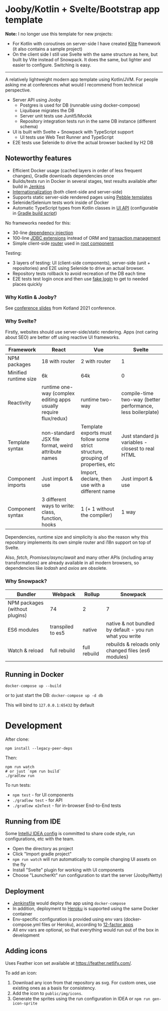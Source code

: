 # Jooby/Kotlin + Svelte/Bootstrap app template

**Note:** I no longer use this template for new projects:
* For Kotlin with coroutines on server-side I have created [Klite](https://github.com/angryziber/klite) framework (it also contains a sample project)
* On the client side I still use Svelte with the same structure as here, but built by Vite instead of Snowpack. It does the same, but lighter and easier to configure. Switching is easy.

---

A relatively lightweight modern app template using Kotlin/JVM.
For people asking me at conferences what would I recommend from technical perspective.

* Server API using Jooby
    * Postgres is used for DB (runnable using docker-compose)
    * Liquibase migrates the DB
    * Server unit tests use Junit5/Mockk
    * Repository integration tests run in the same DB instance (different schema)
* UI is built with Svelte + Snowpack with TypeScript support
    * UI tests use Web Test Runner and TypeScript
* E2E tests use Selenide to drive the actual browser backed by H2 DB

## Noteworthy features

* Efficient Docker usage (cached layers in order of less frequent changes), Gradle downloads dependencies once
* Builds/tests run in Docker in several stages, test results available after build in [Jenkins](Jenkinsfile)
* [Internationalization](i18n) (both client-side and server-side)
* Supports static server-side rendered pages using [Pebble templates](ui/static)
* Selenide/Selenium tests work inside of Docker
* Automatic TypeScript types from Kotlin classes in [UI API](ui/api/types.ts) 
  (configurable in [Gradle build script](build.gradle.kts))

No frameworks needed for this:

* 30-line [dependency injection](src/app/AutoCreatingServiceRegistry.kt)
* 100-line [JDBC extensions](src/db/JdbcExtensions.kt) instead of ORM and [transaction management](src/db/Transaction.kt)  
* Simple client-side [router](ui/routing/Router.ts) used in [root component](ui/App.svelte)

Testing:

* 3 layers of testing: UI (client-side components), server-side (unit + repositories) and E2E using Selenide to drive an actual browser.
* Repository tests rollback to avoid recreation of the DB each time
* E2E tests test login once and then use [fake login](src/auth/FakeLoginForTestingController.kt) to get to needed places quickly

### Why Kotlin & Jooby?

See [conference slides](https://docs.google.com/presentation/d/1iXFKSsvPhBze-3cvd2j0Ri7dp2yH_w_1ULZPMfbdWAQ) from Kotland 2021 conference.

### Why Svelte?

Firstly, websites should use server-side/static rendering. Apps (not caring about SEO) are better off using reactive UI frameworks.

Framework                   |**React**                  |**Vue**                           |**Svelte**
----------------------------|---------------------------|----------------------------------|------------------------------
NPM packages                |18 with router             |2 with router                     |1
Minified runtime size       |6k                         |64k                               |0
Reactivity                  |runtime one-way (complex editing apps usually require flux/redux)|runtime two-way                   |compile-time two-way (better performance, less boilerplate)
Template syntax             |non-standard JSX file format, weird attribute names|Template exports must follow some strict structure, grouping of properties, etc|Just standard js variables - closest to real HTML
Component imports           |Just import & use|Import, declare, then use with a different name|Just import & use
Component syntax            |3 different ways to write: class, function, hooks|1 (+ 1 without the compiler)|1 way

Dependencies, runtime size and simplicity is also the reason why this repository implements
its own simple router and i18n support on top of Svelte.

Also, *fetch*, *Promises/async/await* and many other APIs (including array transformations) are already available in all modern browsers, so
dependencies like *lodash* and *axios* are obsolete.

### Why Snowpack?

Bundler                        |**Webpack**|**Rollup**|**Snowpack**
-------------------------------|-----------|----------|--------------
NPM packages (without plugins) |74         |2         |7
ES6 modules                    |transpiled to es5|native|native & not bundled by default - you run what you write
Watch & reload                 |full rebuild|full rebuild|rebuilds & reloads only changed files (es6 modules)

## Running in Docker

`docker-compose up --build`

or to just start the DB:
`docker-compose up -d db`

This will bind to `127.0.0.1:65432` by default

# Development

After clone:

```
npm install --legacy-peer-deps
```

Then:

```
npm run watch
# or just `npm run build`
./gradlew run
```

To run tests:

* `npm test` - for UI components
* `./gradlew test` - for API
* `./gradlew e2eTest` - for in-browser End-to-End tests

## Running from IDE

Some [IntelliJ IDEA config](.idea) is committed to share code style, run configurations, etc with the team.

* Open the directory as project
* Click "Import gradle project"
* `npm run watch` will run automatically to compile changing UI assets on the fly
* Install "Svelte" plugin for working with UI components
* Choose "LauncherKt" run configuration to start the server (Jooby/Netty)

## Deployment

* [Jenkinsfile](Jenkinsfile) would deploy the app using `docker-compose`
* In addition, deployment to [Heroku](https://heroku.com) is supported using the same Docker container
* Env-specific configuration is provided using env vars (docker-compose.yml files or Heroku), according to [12-factor apps](https://12factor.net)
* All env vars are optional, so that everything would run out of the box in development

## Adding icons

Uses Feather icon set available at https://feather.netlify.com/.

To add an icon:

1. Download any icon from that repository as svg. For custom ones, use existing ones as a basis for consistency.
2. Add the icon to `public/img/icons`.
3. Generate the sprites using the run configuration in IDEA or `npm run gen-icon-sprite`
